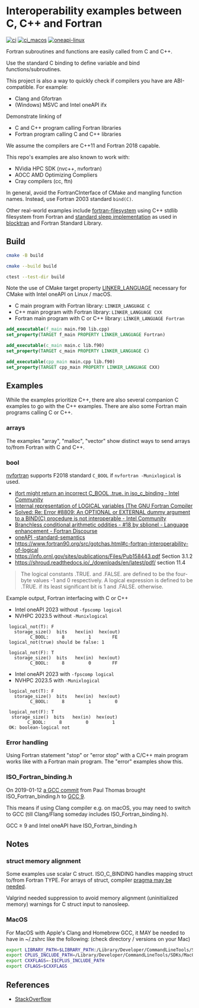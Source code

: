 # Interoperability examples between C, C++ and Fortran

[![ci](https://github.com/scivision/fortran-cpp-interface/actions/workflows/ci.yml/badge.svg)](https://github.com/scivision/fortran-cpp-interface/actions/workflows/ci.yml)
[![ci_macos](https://github.com/scivision/fortran-cpp-interface/actions/workflows/ci_macos.yml/badge.svg)](https://github.com/scivision/fortran-cpp-interface/actions/workflows/ci_macos.yml)
[![oneapi-linux](https://github.com/scivision/fortran-cpp-interface/actions/workflows/oneapi-linux.yml/badge.svg)](https://github.com/scivision/fortran-cpp-interface/actions/workflows/oneapi-linux.yml)

Fortran subroutines and functions are easily called from C and C++.

Use the standard C binding to define variable and bind functions/subroutines.

This project is also a way to quickly check if compilers you have are ABI-compatible.
For example:

* Clang and Gfortran
* (Windows) MSVC and Intel oneAPI ifx

Demonstrate linking of

* C and C++ program calling Fortran libraries
* Fortran program calling C and C++ libraries

We assume the compilers are C++11 and Fortran 2018 capable.

This repo's examples are also known to work with:

* NVidia HPC SDK (nvc++, nvfortran)
* AOCC AMD Optimizing Compliers
* Cray compilers (cc, ftn)

In general, avoid the FortranCInterface of CMake and mangling function names.
Instead, use Fortran 2003 standard `bind(C)`.

Other real-world examples include
[fortran-filesystem](https://github.com/scivision/fortran-filesystem)
using C++ stdlib filesystem from Fortran and
[standard sleep implementation](./src/sleep)
as used in
[blocktran](https://github.com/fortran-gaming/blocktran)
and Fortran Standard Library.

## Build

```sh
cmake -B build

cmake --build build

ctest --test-dir build
```

Note the use of CMake target property
[LINKER_LANGUAGE](https://cmake.org/cmake/help/latest/prop_tgt/LINKER_LANGUAGE.html)
necessary for CMake with Intel oneAPI on Linux / macOS.

* C main program with Fortran library: `LINKER_LANGUAGE C`
* C++ main program with Fortran library: `LINKER_LANGUAGE CXX`
* Fortran main program with C or C++ library: `LINKER_LANGUAGE Fortran`

```cmake
add_executable(f_main main.f90 lib.cpp)
set_property(TARGET f_main PROPERTY LINKER_LANGUAGE Fortran)

add_executable(c_main main.c lib.f90)
set_property(TARGET c_main PROPERTY LINKER_LANGUAGE C)

add_executable(cpp_main main.cpp lib.f90)
set_property(TARGET cpp_main PROPERTY LINKER_LANGUAGE CXX)
```

## Examples

While the examples prioritize C++, there are also several companion C examples to go with the C++ examples.
There are also some Fortran main programs calling C or C++.

### arrays

The examples "array", "malloc", "vector" show distinct ways to send arrays to/from Fortran with C and C++.

### bool

[nvfortran](https://forums.developer.nvidia.com/t/nvfortran-c-bool-bind-c-not-improper-value/291896)
supports F2018 standard `C_BOOL` if `nvfortran -Munixlogical` is used.

* [ifort might return an incorrect C_BOOL .true. in iso_c_binding - Intel Community](https://community.intel.com/t5/Intel-Fortran-Compiler/ifort-might-return-an-incorrect-C-BOOL-true-in-iso-c-binding/m-p/999050)
* [Internal representation of LOGICAL variables (The GNU Fortran Compiler](https://gcc.gnu.org/onlinedocs/gfortran/Internal-representation-of-LOGICAL-variables.html#Internal-representation-of-LOGICAL-variables)
* [Solved: Re: Error #8809: An OPTIONAL or EXTERNAL dummy argument to a BIND(C) procedure is not interoperable - Intel Community](https://community.intel.com/t5/Intel-Fortran-Compiler/Error-8809-An-OPTIONAL-or-EXTERNAL-dummy-argument-to-a-BIND-C/m-p/1250873#M154133)
* [Branchless conditional arithmetic oddities - #18 by sblionel - Language enhancement - Fortran Discourse](https://fortran-lang.discourse.group/t/branchless-conditional-arithmetic-oddities/5451/18)
* [oneAPI -standard-semantics](https://www.intel.com/content/www/us/en/docs/fortran-compiler/developer-guide-reference/2024-1/standard-semantics.html)
* https://www.fortran90.org/src/gotchas.html#c-fortran-interoperability-of-logical
* https://info.ornl.gov/sites/publications/Files/Pub158443.pdf Section 3.1.2
* https://shroud.readthedocs.io/_/downloads/en/latest/pdf/ section 11.4

> The logical constants .TRUE. and .FALSE. are defined to be the four-byte values -1 and 0 respectively.
A logical expression is defined to be .TRUE. if its least significant bit is 1 and .FALSE. otherwise.

Example output, Fortran interfacing with C or C++

* Intel oneAPI 2023 without `-fpscomp logical`
* NVHPC 2023.5 without `-Munixlogical`

```
 logical_not(T): F
   storage_size()  bits   hex(in)  hex(out)
         C_BOOL:     8         1        FE
 logical_not(true) should be false: 1

 logical_not(F): T
   storage_size()  bits   hex(in)  hex(out)
         C_BOOL:     8         0        FF
```

* Intel oneAPI 2023 with `-fpscomp logical`
* NVHPC 2023.5 with `-Munixlogical`

```
 logical_not(T): F
   storage_size()  bits   hex(in)  hex(out)
         C_BOOL:     8         1         0

 logical_not(F): T
  storage_size()  bits   hex(in)  hex(out)
        C_BOOL:     8         0         1
 OK: boolean-logical not
```

### Error handling

Using Fortran statement "stop" or "error stop" with a C/C++ main program works like with a Fortran main program.
The "error" examples show this.

### ISO_Fortran_binding.h

On 2019-01-12 [a GCC commit](https://github.com/gcc-mirror/gcc/commit/bbf18dc5d248a79a20ebf4b3a751669cd75485fd)
from Paul Thomas brought ISO_Fortran_binding.h to
[GCC 9](https://gcc.gnu.org/gcc-9/changes.html).

This means if using Clang compiler e.g. on macOS, you may need to switch to GCC (till Clang/Flang someday includes ISO_Fortran_binding.h).

GCC &ge; 9 and Intel oneAPI have ISO_Fortran_binding.h

## Notes

### struct memory alignment

Some examples use scalar C struct.
ISO_C_BINDING handles mapping struct to/from Fortran TYPE.
For arrays of struct, compiler
[pragma may be needed](https://stackoverflow.com/questions/53161673/data-alignment-inside-a-structure-in-intel-fortran).

Valgrind needed suppression to avoid memory alignment (uninitialized memory) warnings for C struct input to nanosleep.
### MacOS

For MacOS with Apple's Clang and Homebrew GCC,
it MAY be needed to have in ~/.zshrc like the following:
(check directory / versions on your Mac)

```sh
export LIBRARY_PATH=$LIBRARY_PATH:/Library/Developer/CommandLineTools/SDKs/MacOSX.sdk/usr/lib
export CPLUS_INCLUDE_PATH=/Library/Developer/CommandLineTools/SDKs/MacOSX.sdk/usr/include
export CXXFLAGS=-I$CPLUS_INCLUDE_PATH
export CFLAGS=$CXXFLAGS
```

## References

* [StackOverflow](
https://stackoverflow.com/tags/fortran-iso-c-binding/info)
